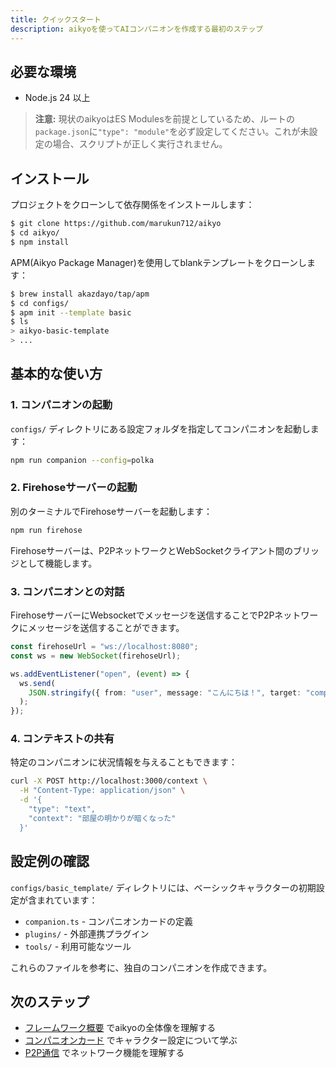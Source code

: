 ```yaml
---
title: クイックスタート
description: aikyoを使ってAIコンパニオンを作成する最初のステップ
---
```


## 必要な環境

- Node.js 24 以上

> **注意:** 現状のaikyoはES Modulesを前提としているため、ルートの`package.json`に`"type": "module"`を必ず設定してください。これが未設定の場合、スクリプトが正しく実行されません。

## インストール

プロジェクトをクローンして依存関係をインストールします：

```bash
$ git clone https://github.com/marukun712/aikyo
$ cd aikyo/
$ npm install
```

APM(Aikyo Package Manager)を使用してblankテンプレートをクローンします：

```bash
$ brew install akazdayo/tap/apm
$ cd configs/
$ apm init --template basic
$ ls
> aikyo-basic-template
> ...
```

## 基本的な使い方

### 1. コンパニオンの起動

`configs/` ディレクトリにある設定フォルダを指定してコンパニオンを起動します：

```bash
npm run companion --config=polka
```

### 2. Firehoseサーバーの起動

別のターミナルでFirehoseサーバーを起動します：

```bash
npm run firehose
```

Firehoseサーバーは、P2PネットワークとWebSocketクライアント間のブリッジとして機能します。

### 3. コンパニオンとの対話

FirehoseサーバーにWebsocketでメッセージを送信することでP2Pネットワークにメッセージを送信することができます。

```typescript
const firehoseUrl = "ws://localhost:8080";
const ws = new WebSocket(firehoseUrl);

ws.addEventListener("open", (event) => {
  ws.send(
    JSON.stringify({ from: "user", message: "こんにちは！", target: "companion_polka" }, null, 2),
  );
});
```

### 4. コンテキストの共有

特定のコンパニオンに状況情報を与えることもできます：

```bash
curl -X POST http://localhost:3000/context \
  -H "Content-Type: application/json" \
  -d '{
    "type": "text",
    "context": "部屋の明かりが暗くなった"
  }'
```

## 設定例の確認

`configs/basic_template/` ディレクトリには、ベーシックキャラクターの初期設定が含まれています：

- `companion.ts` - コンパニオンカードの定義
- `plugins/` - 外部連携プラグイン
- `tools/` - 利用可能なツール

これらのファイルを参考に、独自のコンパニオンを作成できます。

## 次のステップ

- [フレームワーク概要](/overview/) でaikyoの全体像を理解する
- [コンパニオンカード](/companion-cards/) でキャラクター設定について学ぶ
- [P2P通信](/p2p-communication/) でネットワーク機能を理解する
